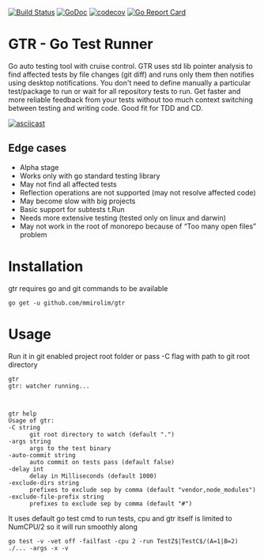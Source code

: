 [![Build Status](https://travis-ci.org/mmirolim/gtr.svg)](https://travis-ci.org/mmirolim/gtr)
[![GoDoc](https://godoc.org/github.com/mmirolim/gtr?status.svg)](http://godoc.org/github.com/mmirolim/gtr)
[![codecov](https://codecov.io/gh/mmirolim/gtr/branch/master/graph/badge.svg)](https://codecov.io/gh/mmirolim/gtr)
[![Go Report Card](https://goreportcard.com/badge/github.com/mmirolim/gtr)](https://goreportcard.com/badge/github.com/mmirolim/gtr)

# GTR - Go Test Runner

Go auto testing tool with cruise control. GTR uses std lib pointer analysis to find affected tests by file changes (git diff) and runs only them then notifies using desktop notifications. You don't need to define manually a particular test/package to run or wait for all repository tests to run. Get faster and more reliable feedback from your tests without too much context switching between testing and writing code. Good fit for TDD and CD.

[![asciicast](https://asciinema.org/a/NWCyhilRr7bdbrnVd0b9CVaKv.svg)](https://asciinema.org/a/NWCyhilRr7bdbrnVd0b9CVaKv?t=10)

## Edge cases

- Alpha stage
- Works only with go standard testing library
- May not find all affected tests
- Reflection operations are not supported (may not resolve affected code)
- May become slow with big projects
- Basic support for subtests t.Run
- Needs more extensive testing (tested only on linux and darwin)
- May not work in the root of monorepo because of “Too many open files” problem

# Installation
	
 gtr requires go and git commands to be available
	
	go get -u github.com/mmirolim/gtr

	
# Usage
	
 Run it in git enabled project root folder or pass -C flag with path to git root directory
 
	gtr
	gtr: watcher running...
	
 
 
	gtr help
	Usage of gtr:
	-C string
		  git root directory to watch (default ".")
	-args string
		  args to the test binary
	-auto-commit string
		  auto commit on tests pass (default false)
	-delay int
		  delay in Milliseconds (default 1000)
	-exclude-dirs string
		  prefixes to exclude sep by comma (default "vendor,node_modules")
	-exclude-file-prefix string
		  prefixes to exclude sep by comma (default "#")
		
 It uses default go test cmd to run tests, cpu and gtr itself is limited to NumCPU/2 so it will run smoothly along

	go test -v -vet off -failfast -cpu 2 -run TestZ$|TestC$/(A=1|B=2) ./... -args -x -v


 
